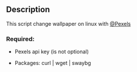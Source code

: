 ## Description 

This script change wallpaper on linux with [@Pexels](https://www.pexels.com/api)  

### Required:

- Pexels api key (is not optional)

- Packages: curl | wget | swaybg
